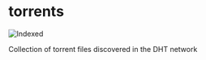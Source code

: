 torrents 
========
![Indexed](https://img.shields.io/badge/indexed-247749-blue)

Collection of torrent files discovered in the DHT network
